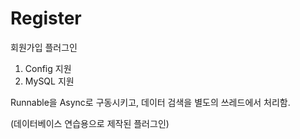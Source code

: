 # Register

회원가입 플러그인

1. Config 지원
2. MySQL 지원

Runnable을 Async로 구동시키고, 데이터 검색을 별도의 쓰레드에서 처리함.

(데이터베이스 연습용으로 제작된 플러그인)
